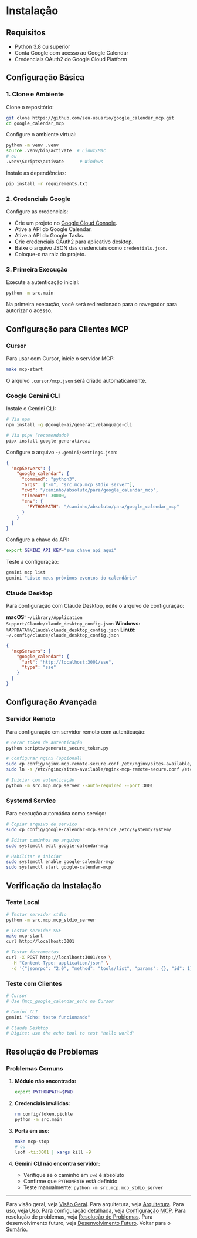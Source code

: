# Instalação

## Requisitos

- Python 3.8 ou superior
- Conta Google com acesso ao Google Calendar
- Credenciais OAuth2 do Google Cloud Platform

## Configuração Básica

### 1. Clone e Ambiente

Clone o repositório:

```bash
git clone https://github.com/seu-usuario/google_calendar_mcp.git
cd google_calendar_mcp
```

Configure o ambiente virtual:

```bash
python -m venv .venv
source .venv/bin/activate  # Linux/Mac
# ou
.venv\Scripts\activate      # Windows
```

Instale as dependências:

```bash
pip install -r requirements.txt
```

### 2. Credenciais Google

Configure as credenciais:

- Crie um projeto no [Google Cloud Console](https://console.cloud.google.com/).
- Ative a API do Google Calendar.
- Ative a API do Google Tasks.
- Crie credenciais OAuth2 para aplicativo desktop.
- Baixe o arquivo JSON das credenciais como `credentials.json`.
- Coloque-o na raiz do projeto.

### 3. Primeira Execução

Execute a autenticação inicial:

```bash
python -m src.main
```

Na primeira execução, você será redirecionado para o navegador para autorizar o acesso.

## Configuração para Clientes MCP

### Cursor

Para usar com Cursor, inicie o servidor MCP:

```bash
make mcp-start
```

O arquivo `.cursor/mcp.json` será criado automaticamente.

### Google Gemini CLI

Instale o Gemini CLI:

```bash
# Via npm
npm install -g @google-ai/generativelanguage-cli

# Via pipx (recomendado)
pipx install google-generativeai
```

Configure o arquivo `~/.gemini/settings.json`:

```json
{
  "mcpServers": {
    "google_calendar": {
      "command": "python3",
      "args": ["-m", "src.mcp.mcp_stdio_server"],
      "cwd": "/caminho/absoluto/para/google_calendar_mcp",
      "timeout": 30000,
      "env": {
        "PYTHONPATH": "/caminho/absoluto/para/google_calendar_mcp"
      }
    }
  }
}
```

Configure a chave da API:

```bash
export GEMINI_API_KEY="sua_chave_api_aqui"
```

Teste a configuração:

```bash
gemini mcp list
gemini "Liste meus próximos eventos do calendário"
```

### Claude Desktop

Para configuração com Claude Desktop, edite o arquivo de configuração:

**macOS:** `~/Library/Application Support/Claude/claude_desktop_config.json`
**Windows:** `%APPDATA%\Claude\claude_desktop_config.json`
**Linux:** `~/.config/claude/claude_desktop_config.json`

```json
{
  "mcpServers": {
    "google_calendar": {
      "url": "http://localhost:3001/sse",
      "type": "sse"
    }
  }
}
```

## Configuração Avançada

### Servidor Remoto

Para configuração em servidor remoto com autenticação:

```bash
# Gerar token de autenticação
python scripts/generate_secure_token.py

# Configurar nginx (opcional)
sudo cp config/nginx-mcp-remote-secure.conf /etc/nginx/sites-available/
sudo ln -s /etc/nginx/sites-available/nginx-mcp-remote-secure.conf /etc/nginx/sites-enabled/

# Iniciar com autenticação
python -m src.mcp.mcp_server --auth-required --port 3001
```

### Systemd Service

Para execução automática como serviço:

```bash
# Copiar arquivo de serviço
sudo cp config/google-calendar-mcp.service /etc/systemd/system/

# Editar caminhos no arquivo
sudo systemctl edit google-calendar-mcp

# Habilitar e iniciar
sudo systemctl enable google-calendar-mcp
sudo systemctl start google-calendar-mcp
```

## Verificação da Instalação

### Teste Local

```bash
# Testar servidor stdio
python -m src.mcp.mcp_stdio_server

# Testar servidor SSE
make mcp-start
curl http://localhost:3001

# Testar ferramentas
curl -X POST http://localhost:3001/sse \
  -H "Content-Type: application/json" \
  -d '{"jsonrpc": "2.0", "method": "tools/list", "params": {}, "id": 1}'
```

### Teste com Clientes

```bash
# Cursor
# Use @mcp_google_calendar_echo no Cursor

# Gemini CLI
gemini "Echo: teste funcionando"

# Claude Desktop
# Digite: use the echo tool to test "hello world"
```

## Resolução de Problemas

### Problemas Comuns

1. **Módulo não encontrado:**

   ```bash
   export PYTHONPATH=$PWD
   ```

2. **Credenciais inválidas:**

   ```bash
   rm config/token.pickle
   python -m src.main
   ```

3. **Porta em uso:**

   ```bash
   make mcp-stop
   # ou
   lsof -ti:3001 | xargs kill -9
   ```

4. **Gemini CLI não encontra servidor:**
   - Verifique se o caminho em `cwd` é absoluto
   - Confirme que `PYTHONPATH` está definido
   - Teste manualmente: `python -m src.mcp.mcp_stdio_server`

---
Para visão geral, veja [Visão Geral](overview.md).
Para arquitetura, veja [Arquitetura](architecture.md).
Para uso, veja [Uso](usage.md).
Para configuração detalhada, veja [Configuração MCP](mcp_configuration.md).
Para resolução de problemas, veja [Resolução de Problemas](troubleshooting.md).
Para desenvolvimento futuro, veja [Desenvolvimento Futuro](future.md).
Voltar para o [Sumário](README.md).
